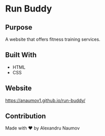 # Run Buddy

## Purpose
A website that offers fitness training services.

## Built With
* HTML
* CSS

## Website
https://anaumov1.github.io/run-buddy/

## Contribution
Made with ❤️ by Alexandru Naumov
